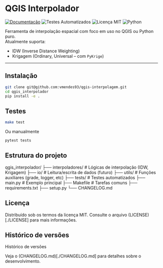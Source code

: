 # QGIS Interpolador

[![Documentação](https://img.shields.io/badge/docs-pdoc-green)](https://vmendes93.github.io/qgis-interpolagem/)
![Testes Automatizados](https://github.com/vmendes93/qgis-interpolagem/actions/workflows/tests.yml/badge.svg)
![Licença MIT](https://img.shields.io/badge/licen%C3%A7a-MIT-green)
![Python](https://img.shields.io/badge/python-3.10%2B-blue)

Ferramenta de interpolação espacial com foco em uso no QGIS ou Python puro.  
Atualmente suporta:

- IDW (Inverse Distance Weighting)
- Krigagem (Ordinary, Universal – com `PyKrige`)

---

## Instalação

```bash
git clone git@github.com:vmendes93/qgis-interpolagem.git
cd qgis_interpolador
pip install -e .
```
## Testes

```bash
make test
```
Ou manualmente

```bash
pytest tests
```
## Estrutura do projeto

qgis_interpolador/
├── interpoladores/        # Lógicas de interpolação (IDW, Krigagem)
├── io/                    # Leitura/escrita de dados (futuro)
├── utils/                 # Funções auxiliares (grade, logger, etc)
├── tests/                 # Testes automatizados
├── main.py                # Exemplo principal
├── Makefile               # Tarefas comuns
├── requirements.txt
├── setup.py
└── CHANGELOG.md

## Licença

Distribuído sob os termos da licença MIT.
Consulte o arquivo (LICENSE)[./LICENSE] para mais informações.

## Histórico de versões

Histórico de versões

Veja o (CHANGELOG.md)[./CHANGELOG.md] para detalhes sobre o desenvolvimento.
